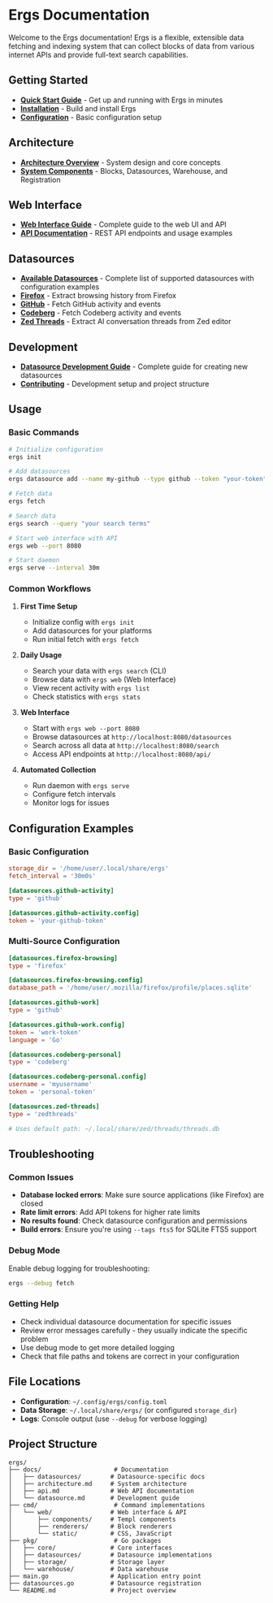 # Ergs Documentation

Welcome to the Ergs documentation! Ergs is a flexible, extensible data fetching and indexing system that can collect blocks of data from various internet APIs and provide full-text search capabilities.

## Getting Started

- **[Quick Start Guide](../README.md#quick-start)** - Get up and running with Ergs in minutes
- **[Installation](../README.md#installation)** - Build and install Ergs
- **[Configuration](../README.md#configuration)** - Basic configuration setup

## Architecture

- **[Architecture Overview](architecture.md)** - System design and core concepts
- **[System Components](../README.md#architecture-overview)** - Blocks, Datasources, Warehouse, and Registration

## Web Interface

- **[Web Interface Guide](web-interface.md)** - Complete guide to the web UI and API
- **[API Documentation](api.md)** - REST API endpoints and usage examples

## Datasources

- **[Available Datasources](datasources/)** - Complete list of supported datasources with configuration examples
- **[Firefox](datasources/firefox.md)** - Extract browsing history from Firefox
- **[GitHub](datasources/github.md)** - Fetch GitHub activity and events
- **[Codeberg](datasources/codeberg.md)** - Fetch Codeberg activity and events
- **[Zed Threads](datasources/zedthreads.md)** - Extract AI conversation threads from Zed editor

## Development

- **[Datasource Development Guide](datasource.md)** - Complete guide for creating new datasources
- **[Contributing](../README.md#development)** - Development setup and project structure

## Usage

### Basic Commands

```bash
# Initialize configuration
ergs init

# Add datasources
ergs datasource add --name my-github --type github --token "your-token"

# Fetch data
ergs fetch

# Search data
ergs search --query "your search terms"

# Start web interface with API
ergs web --port 8080

# Start daemon
ergs serve --interval 30m
```

### Common Workflows

1. **First Time Setup**
   - Initialize config with `ergs init`
   - Add datasources for your platforms
   - Run initial fetch with `ergs fetch`

2. **Daily Usage**
   - Search your data with `ergs search` (CLI)
   - Browse data with `ergs web` (Web Interface)
   - View recent activity with `ergs list`
   - Check statistics with `ergs stats`

3. **Web Interface**
   - Start with `ergs web --port 8080`
   - Browse datasources at `http://localhost:8080/datasources`
   - Search across all data at `http://localhost:8080/search`
   - Access API endpoints at `http://localhost:8080/api/`

4. **Automated Collection**
   - Run daemon with `ergs serve`
   - Configure fetch intervals
   - Monitor logs for issues

## Configuration Examples

### Basic Configuration
```toml
storage_dir = '/home/user/.local/share/ergs'
fetch_interval = '30m0s'

[datasources.github-activity]
type = 'github'

[datasources.github-activity.config]
token = 'your-github-token'
```

### Multi-Source Configuration
```toml
[datasources.firefox-browsing]
type = 'firefox'

[datasources.firefox-browsing.config]
database_path = '/home/user/.mozilla/firefox/profile/places.sqlite'

[datasources.github-work]
type = 'github'

[datasources.github-work.config]
token = 'work-token'
language = 'Go'

[datasources.codeberg-personal]
type = 'codeberg'

[datasources.codeberg-personal.config]
username = 'myusername'
token = 'personal-token'

[datasources.zed-threads]
type = 'zedthreads'

# Uses default path: ~/.local/share/zed/threads/threads.db
```

## Troubleshooting

### Common Issues

- **Database locked errors**: Make sure source applications (like Firefox) are closed
- **Rate limit errors**: Add API tokens for higher rate limits
- **No results found**: Check datasource configuration and permissions
- **Build errors**: Ensure you're using `--tags fts5` for SQLite FTS5 support

### Debug Mode

Enable debug logging for troubleshooting:
```bash
ergs --debug fetch
```

### Getting Help

- Check individual datasource documentation for specific issues
- Review error messages carefully - they usually indicate the specific problem
- Use debug mode to get more detailed logging
- Check that file paths and tokens are correct in your configuration

## File Locations

- **Configuration**: `~/.config/ergs/config.toml`
- **Data Storage**: `~/.local/share/ergs/` (or configured `storage_dir`)
- **Logs**: Console output (use `--debug` for verbose logging)

## Project Structure

```
ergs/
├── docs/                    # Documentation
│   ├── datasources/        # Datasource-specific docs
│   ├── architecture.md     # System architecture
│   ├── api.md              # Web API documentation
│   └── datasource.md       # Development guide
├── cmd/                     # Command implementations
│   └── web/                # Web interface & API
│       ├── components/     # Templ components
│       ├── renderers/      # Block renderers
│       └── static/         # CSS, JavaScript
├── pkg/                     # Go packages
│   ├── core/               # Core interfaces
│   ├── datasources/        # Datasource implementations
│   ├── storage/            # Storage layer
│   └── warehouse/          # Data warehouse
├── main.go                 # Application entry point
├── datasources.go          # Datasource registration
└── README.md               # Project overview
```
